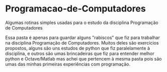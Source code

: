 # Programacao-de-Computadores
Algumas rotinas simples usadas para o estudo da disciplina Programação de Computadores

Essa pasta é apenas para guardar alguns "rabiscos" que fiz para trabalhar na disciplina Programação de Computadores. Muitos deles são exercícios propostos, alguns são uns estudos
de python que fiz paralelamente à disciplina, e outros são umas brincadeiras que fiz para entender melhor python e Octave/Matlab mas achei que pertencem à mesma pasta pois são
umas das minhas primeiras experiências com programação.
